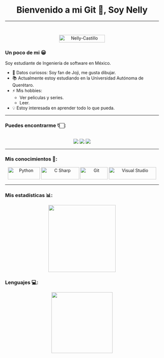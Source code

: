 <h1 align="center">  Bienvenido a mi Git 👋,  Soy  Nelly </h1>

<hr>

<br/>
 <p align="center"> <img  alt="Nelly-Castillo" src="https://komarev.com/ghpvc/?username=Nelly-Castillo&label=Vistas%20del%20perfil&color=0e75b6&style=flatt"  height = "25" width = "150"/>
 <br/>
</p>

### Un poco de mi 😀
Soy estudiante de Ingeniería de software en México.

- 🎵 Datos curiosos: Soy fan de Joji, me gusta dibujar.
- 📚 Actualmente estoy estudiando en la  Universidad Autónoma de Querétaro. 
- ⚡ Mis hobbies:
  - Ver peliculas y series.
  - Leer. 
- 💡 Estoy interesada en aprender todo lo que pueda. 
<hr>

### Puedes encontrarme 👇🏻:

<p align="center">
<br>
<a target="_blank" href="mailto:nelcas080803@gmail.com"><img src="https://img.shields.io/badge/-Gmail-D14836?style=for-the-badge&logo=Gmail&logoColor=white"></img></a>
<a target="_blank" href="https://www.instagram.com/nelly_cadenas/"><img src=https://img.shields.io/badge/-Instagram-12100E?style=for-the-badge&logo=Instagram&logoColor=white"></img></a>
<a target="_blank" href="https://twitter.com/NellyCa30085913"><img src="https://img.shields.io/badge/-Twitter-1DA1F2?style=for-the-badge&logo=Twitter&logoColor=white"></img></a>
<br>
</p>
<hr>

### Mis conocimientos 🧠:

<p align="center">
	<img title="Python" alt="Python" src="https://img.shields.io/badge/-Python-0D1117?style=rounded-square&logo=python&logoColor=yellow" width="105" height="40" />
	<img title="C Sharp" alt="C Sharp" src="https://img.shields.io/badge/-C%20Sharp-0D1117?style=rounded-square&logo=C%20Sharp&logoColor=blueviolet" width="125" height="40" />
	<img title="Git" alt="Git" src="https://img.shields.io/badge/-Git-0D1117?style=rounded-square&logo=Git&logoColor=critical" width="90" height="40" />
	<img title="Visual Studio" alt="Visual Studio" src="https://img.shields.io/badge/-Visual%20Studio-0D1117?style=rounded-square&logo=VisualStudio&logoColor=blueviolet" width="155" height="40" />
</p>
<hr>

### Mis estadísticas 📊:
<p align="center">
<img src="https://github-readme-stats.vercel.app/api?username=Nelly-Castillo&show_icons=true&theme=tokyonight&hide_rank=%20true&locale=es"  height="220"/>
</p>

### Lenguajes 💻:

<p align="center">
<img src="https://github-readme-stats.vercel.app/api/top-langs/?username=Nelly-Castillo&langs_count=10&layout=compact&theme=tokyonight&locale=es"  height="200"/>
</p>
<!--
**Nelly-Castillo/Nelly-Castillo* is a ✨ _special_ ✨ repository because its `README.md` (this file) appears on your GitHub profile.